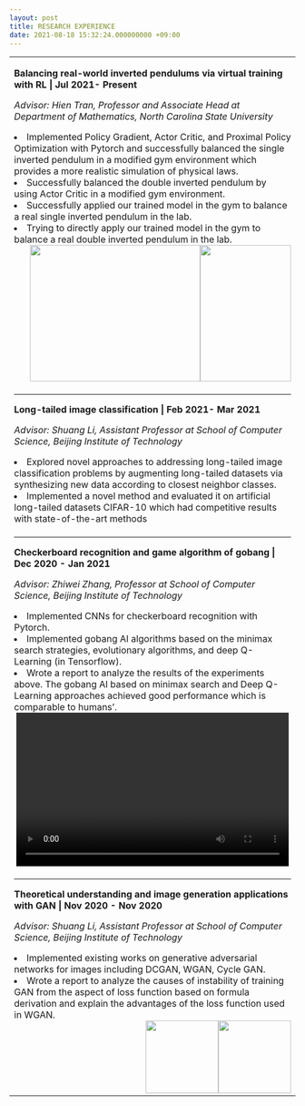 ```yaml
---
layout: post
title: RESEARCH EXPERIENCE
date: 2021-08-18 15:32:24.000000000 +09:00
---
```

<font size="3">
<table border="0">
  <tr>
    <td width="100%" align="left">
      <p><strong>Balancing real-world inverted pendulums via virtual training with RL | Jul 2021- Present</strong></p>
      <p><em>Advisor: Hien Tran, Professor and Associate Head at Department of Mathematics, North Carolina State University</em></p>
      <ui>
        <li>Implemented Policy Gradient, Actor Critic, and Proximal Policy Optimization with Pytorch and successfully balanced the single inverted pendulum in a modified gym environment which provides a more realistic simulation of physical laws.</li>
        <li>Successfully balanced the double inverted pendulum by using Actor Critic in a modified gym environment.</li>
        <li>Successfully applied our trained model in the gym to balance a real single inverted pendulum in the lab.</li>
        <li>Trying to directly apply our trained model in the gym to balance a real double inverted pendulum in the lab.</li>
        <img style="float:right" src="https://raw.githubusercontent.com/yinkejia/homepage-of-Kejia-Yin/gh-pages/Demo_AC_SIP&DIP.gif" width="160" height="240">
        <img style="float:right" src="https://raw.githubusercontent.com/yinkejia/homepage-of-Kejia-Yin/gh-pages/Kejia Pendulum_small.gif" width="300" height="240">
      </ui>
    </td>
  </tr>
  <tr>
    <td width="100%" align="left">
      <HR>
      <p><strong>Long-tailed image classification | Feb 2021- Mar 2021</strong></p>
      <p><em>Advisor: Shuang Li, Assistant Professor at School of Computer Science, Beijing Institute of Technology</em></p>
      <ui>
        <li>Explored novel approaches to addressing long-tailed image classification problems by augmenting long-tailed datasets via synthesizing new data according to closest neighbor classes.</li>
        <li>Implemented a novel method and evaluated it on artificial long-tailed datasets CIFAR-10 which had competitive results with state-of-the-art methods</li>
      </ui>
    </td>
  </tr>
  <tr>
    <td width="100%" align="left">
      <HR>
      <p><strong>Checkerboard recognition and game algorithm of gobang | Dec 2020 - Jan 2021</strong></p>
      <p><em>Advisor: Zhiwei Zhang, Professor at School of Computer Science, Beijing Institute of Technology</em></p>
      <ui>
        <li>Implemented CNNs for checkerboard recognition with Pytorch.</li>
        <li>Implemented gobang AI algorithms based on the minimax search strategies, evolutionary algorithms, and deep Q-Learning (in Tensorflow).</li>
        <li>Wrote a report to analyze the results of the experiments above. The gobang AI based on minimax search and Deep Q-Learning approaches achieved good performance which is comparable to humans’.</li>
        <center>
        <video width="480" height="270" controls>
          <source src="https://raw.githubusercontent.com/yinkejia/homepage-of-Kejia-Yin/gh-pages/Gobang_RL.mp4" type="video/mp4">
        </video>
        </center>
      </ui>
    </td>
 </tr>
 <tr>
    <td width="100%" align="left">
       <HR>
      <p><strong>Theoretical understanding and image generation applications with GAN | Nov 2020 - Nov 2020</strong></p>
      <p><em>Advisor: Shuang Li, Assistant Professor at School of Computer Science, Beijing Institute of Technology</em></p>
      <ui>
        <li>Implemented existing works on generative adversarial networks for images including DCGAN, WGAN, Cycle GAN.</li>
        <li>Wrote a report to analyze the causes of instability of training GAN from the aspect of loss function based on formula derivation and explain the advantages of the loss function used in WGAN.</li>
        <img style="float:right" src="https://raw.githubusercontent.com/yinkejia/homepage-of-Kejia-Yin/gh-pages/CycleGAN_before.png" width="128" height="128">
        <img style="float:right" src="https://raw.githubusercontent.com/yinkejia/homepage-of-Kejia-Yin/gh-pages/CycleGAN_after.jpg" width="128" height="128">
      </ui>
    </td>
  </tr>
</table>
</font>
